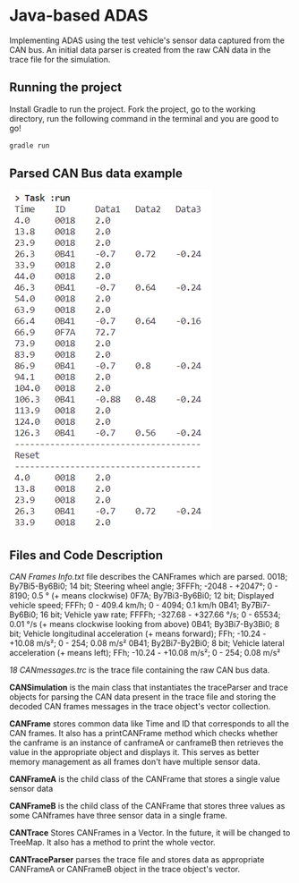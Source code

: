 # Java-based ADAS

Implementing ADAS using the test vehicle's sensor data captured from the CAN bus. An initial data parser is created from the raw CAN data in the trace file for the simulation.

## Running the project

Install Gradle to run the project. Fork the project, go to the working directory, run the following command in the terminal and you are good to go!

```gradle
gradle run
```
## Parsed CAN Bus data example
![Example](./Parsed_Output.png)

## Files and Code Description

*CAN Frames Info.txt* file describes the CANFrames which are parsed.
0018; By7Bi5-By6Bi0; 14 bit; Steering wheel angle; 3FFFh;  -2048 - +2047°;  0 - 8190; 0.5 ° (+ means clockwise)
0F7A; By7Bi3-By6Bi0; 12 bit; Displayed vehicle speed; FFFh; 0 - 409.4 km/h; 0 - 4094; 0.1 km/h
0B41; By7Bi7-By6Bi0; 16 bit; Vehicle yaw rate; FFFFh; -327.68 - +327.66 °/s; 0 - 65534; 0.01 °/s (+ means clockwise looking from above)
0B41; By3Bi7-By3Bi0; 8 bit; Vehicle longitudinal acceleration (+ means forward); FFh; -10.24 - +10.08 m/s²; 0 - 254; 0.08 m/s²
0B41; By2Bi7-By2Bi0; 8 bit; Vehicle lateral acceleration (+ means left); FFh; -10.24 - +10.08 m/s²; 0 - 254; 0.08 m/s²

*18 CANmessages.trc* is the trace file containing the raw CAN bus data.

**CANSimulation** is the main class that instantiates the traceParser and trace objects for parsing the CAN data present in the trace file and storing the decoded CAN frames messages in the trace object's vector collection.

**CANFrame** stores common data like Time and ID that corresponds to all the CAN frames. It also has a printCANFrame method which checks whether the canframe is an instance of canframeA or canframeB then retrieves the value in the appropriate object and displays it. This serves as better memory management as all frames don't have multiple sensor data.

**CANFrameA** is the child class of the CANFrame that stores a single value sensor data

**CANFrameB** is the child class of the CANFrame that stores three values as some CANframes have three sensor data in a single frame.

**CANTrace** Stores CANFrames in a Vector. In the future, it will be changed to TreeMap. It also has a method to print the whole vector.

**CANTraceParser** parses the trace file and stores data as appropriate CANFrameA or CANFrameB object in the trace object's vector.
